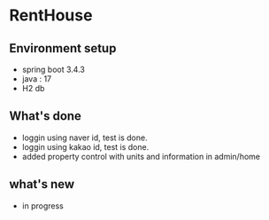 # RentHouse
## Environment setup 
- spring boot 3.4.3
- java : 17
- H2 db
## What's done
- loggin using naver id, test is done.
- loggin using kakao id, test is done.
- added property control with units and information in admin/home

## what's new
- in progress
